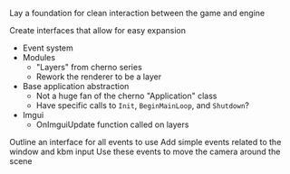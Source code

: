 Lay a foundation for clean interaction between the game and engine

Create interfaces that allow for easy expansion
- Event system
- Modules
	- "Layers" from cherno series
	- Rework the renderer to be a layer
- Base application abstraction
	- Not a huge fan of the cherno "Application" class
	- Have specific calls to `Init`, `BeginMainLoop`, and `Shutdown`?
- Imgui
	- OnImguiUpdate function called on layers

Outline an interface for all events to use
Add simple events related to the window and kbm input
Use these events to move the camera around the scene
